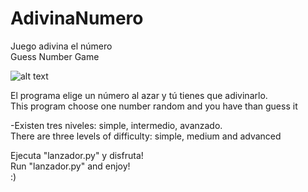 # AdivinaNumero
Juego adivina el número   
Guess Number Game

 ![alt text](https://image.flaticon.com/icons/png/128/2194/2194807.png)

El programa elige un número al azar y tú tienes que adivinarlo.   
This program choose one number random  and you have than guess it   

-Existen tres niveles: simple, intermedio, avanzado.  
There are three levels of difficulty: simple, medium and advanced 

Ejecuta "lanzador.py" y disfruta!  
Run "lanzador.py" and enjoy!  
:)
